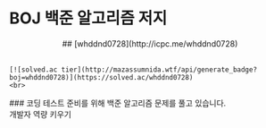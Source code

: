 # BOJ 백준 알고리즘 저지

<p align="center">
    ## [whddnd0728](http://icpc.me/whddnd0728)<br><br>
    
    [![solved.ac tier](http://mazassumnida.wtf/api/generate_badge?boj=whddnd0728)](https://solved.ac/whddnd0728)
    <br>
</p>
### 코딩 테스트 준비를 위해 백준 알고리즘 문제를 풀고 있습니다.

<br>
개발자 역량 키우기
